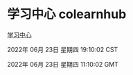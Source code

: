 # 学习中心 colearnhub
[学习中心](http://219.139.196.158:56308/colearnhub/)

2022年 06月 23日 星期四 19:10:02 CST

2022年 06月 23日 星期四 11:10:02 GMT
